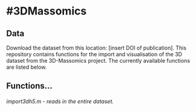 #3DMassomics
===========

## Data
Download the dataset from this location: [insert DOI of publication].  This repository contains functions for the import and visualisation of the 3D dataset from the 3D-Massomics project. The currently available functions are listed below.


## Functions...
###### import3dh5.m - reads in the entire dataset.
